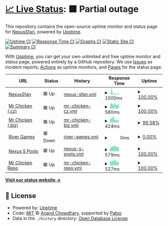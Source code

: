 # [📈 Live Status](https://NexusSfan.github.io/uptime): <!--live status--> **🟧 Partial outage**

This repository contains the open-source uptime monitor and status page for [NexusSfan](https://mrchicken.nexussfan.cz), powered by [Upptime](https://github.com/upptime/upptime).

[![Uptime CI](https://github.com/NexusSfan/uptime/workflows/Uptime%20CI/badge.svg)](https://github.com/NexusSfan/uptime/actions?query=workflow%3A%22Uptime+CI%22)
[![Response Time CI](https://github.com/NexusSfan/uptime/workflows/Response%20Time%20CI/badge.svg)](https://github.com/NexusSfan/uptime/actions?query=workflow%3A%22Response+Time+CI%22)
[![Graphs CI](https://github.com/NexusSfan/uptime/workflows/Graphs%20CI/badge.svg)](https://github.com/NexusSfan/uptime/actions?query=workflow%3A%22Graphs+CI%22)
[![Static Site CI](https://github.com/NexusSfan/uptime/workflows/Static%20Site%20CI/badge.svg)](https://github.com/NexusSfan/uptime/actions?query=workflow%3A%22Static+Site+CI%22)
[![Summary CI](https://github.com/NexusSfan/uptime/workflows/Summary%20CI/badge.svg)](https://github.com/NexusSfan/uptime/actions?query=workflow%3A%22Summary+CI%22)

With [Upptime](https://upptime.js.org), you can get your own unlimited and free uptime monitor and status page, powered entirely by a GitHub repository. We use [Issues](https://github.com/NexusSfan/uptime/issues) as incident reports, [Actions](https://github.com/NexusSfan/uptime/actions) as uptime monitors, and [Pages](https://NexusSfan.github.io/uptime) for the status page.

<!--start: status pages-->
<!-- This summary is generated by Upptime (https://github.com/upptime/upptime) -->
<!-- Do not edit this manually, your changes will be overwritten -->
<!-- prettier-ignore -->
| URL | Status | History | Response Time | Uptime |
| --- | ------ | ------- | ------------- | ------ |
| <img alt="" src="https://icons.duckduckgo.com/ip3/nexussfan.cz.ico" height="13"> [NexusSfan](https://nexussfan.cz) | 🟩 Up | [nexus-sfan.yml](https://github.com/NexusSfan/uptime/commits/HEAD/history/nexus-sfan.yml) | <details><summary><img alt="Response time graph" src="./graphs/nexus-sfan/response-time-week.png" height="20"> 1000ms</summary><br><a href="https://NexusSfan.github.io/uptime/history/nexus-sfan"><img alt="Response time 1000" src="https://img.shields.io/endpoint?url=https%3A%2F%2Fraw.githubusercontent.com%2FNexusSfan%2Fuptime%2FHEAD%2Fapi%2Fnexus-sfan%2Fresponse-time.json"></a><br><a href="https://NexusSfan.github.io/uptime/history/nexus-sfan"><img alt="24-hour response time 520" src="https://img.shields.io/endpoint?url=https%3A%2F%2Fraw.githubusercontent.com%2FNexusSfan%2Fuptime%2FHEAD%2Fapi%2Fnexus-sfan%2Fresponse-time-day.json"></a><br><a href="https://NexusSfan.github.io/uptime/history/nexus-sfan"><img alt="7-day response time 1000" src="https://img.shields.io/endpoint?url=https%3A%2F%2Fraw.githubusercontent.com%2FNexusSfan%2Fuptime%2FHEAD%2Fapi%2Fnexus-sfan%2Fresponse-time-week.json"></a><br><a href="https://NexusSfan.github.io/uptime/history/nexus-sfan"><img alt="30-day response time 1000" src="https://img.shields.io/endpoint?url=https%3A%2F%2Fraw.githubusercontent.com%2FNexusSfan%2Fuptime%2FHEAD%2Fapi%2Fnexus-sfan%2Fresponse-time-month.json"></a><br><a href="https://NexusSfan.github.io/uptime/history/nexus-sfan"><img alt="1-year response time 1000" src="https://img.shields.io/endpoint?url=https%3A%2F%2Fraw.githubusercontent.com%2FNexusSfan%2Fuptime%2FHEAD%2Fapi%2Fnexus-sfan%2Fresponse-time-year.json"></a></details> | <details><summary><a href="https://NexusSfan.github.io/uptime/history/nexus-sfan">100.00%</a></summary><a href="https://NexusSfan.github.io/uptime/history/nexus-sfan"><img alt="All-time uptime 100.00%" src="https://img.shields.io/endpoint?url=https%3A%2F%2Fraw.githubusercontent.com%2FNexusSfan%2Fuptime%2FHEAD%2Fapi%2Fnexus-sfan%2Fuptime.json"></a><br><a href="https://NexusSfan.github.io/uptime/history/nexus-sfan"><img alt="24-hour uptime 100.00%" src="https://img.shields.io/endpoint?url=https%3A%2F%2Fraw.githubusercontent.com%2FNexusSfan%2Fuptime%2FHEAD%2Fapi%2Fnexus-sfan%2Fuptime-day.json"></a><br><a href="https://NexusSfan.github.io/uptime/history/nexus-sfan"><img alt="7-day uptime 100.00%" src="https://img.shields.io/endpoint?url=https%3A%2F%2Fraw.githubusercontent.com%2FNexusSfan%2Fuptime%2FHEAD%2Fapi%2Fnexus-sfan%2Fuptime-week.json"></a><br><a href="https://NexusSfan.github.io/uptime/history/nexus-sfan"><img alt="30-day uptime 100.00%" src="https://img.shields.io/endpoint?url=https%3A%2F%2Fraw.githubusercontent.com%2FNexusSfan%2Fuptime%2FHEAD%2Fapi%2Fnexus-sfan%2Fuptime-month.json"></a><br><a href="https://NexusSfan.github.io/uptime/history/nexus-sfan"><img alt="1-year uptime 100.00%" src="https://img.shields.io/endpoint?url=https%3A%2F%2Fraw.githubusercontent.com%2FNexusSfan%2Fuptime%2FHEAD%2Fapi%2Fnexus-sfan%2Fuptime-year.json"></a></details>
| <img alt="" src="https://icons.duckduckgo.com/ip3/mrchicken.nexussfan.cz.ico" height="13"> [Mr Chicken (.cz)](https://mrchicken.nexussfan.cz) | 🟩 Up | [mr-chicken-cz.yml](https://github.com/NexusSfan/uptime/commits/HEAD/history/mr-chicken-cz.yml) | <details><summary><img alt="Response time graph" src="./graphs/mr-chicken-cz/response-time-week.png" height="20"> 580ms</summary><br><a href="https://NexusSfan.github.io/uptime/history/mr-chicken-cz"><img alt="Response time 580" src="https://img.shields.io/endpoint?url=https%3A%2F%2Fraw.githubusercontent.com%2FNexusSfan%2Fuptime%2FHEAD%2Fapi%2Fmr-chicken-cz%2Fresponse-time.json"></a><br><a href="https://NexusSfan.github.io/uptime/history/mr-chicken-cz"><img alt="24-hour response time 480" src="https://img.shields.io/endpoint?url=https%3A%2F%2Fraw.githubusercontent.com%2FNexusSfan%2Fuptime%2FHEAD%2Fapi%2Fmr-chicken-cz%2Fresponse-time-day.json"></a><br><a href="https://NexusSfan.github.io/uptime/history/mr-chicken-cz"><img alt="7-day response time 580" src="https://img.shields.io/endpoint?url=https%3A%2F%2Fraw.githubusercontent.com%2FNexusSfan%2Fuptime%2FHEAD%2Fapi%2Fmr-chicken-cz%2Fresponse-time-week.json"></a><br><a href="https://NexusSfan.github.io/uptime/history/mr-chicken-cz"><img alt="30-day response time 580" src="https://img.shields.io/endpoint?url=https%3A%2F%2Fraw.githubusercontent.com%2FNexusSfan%2Fuptime%2FHEAD%2Fapi%2Fmr-chicken-cz%2Fresponse-time-month.json"></a><br><a href="https://NexusSfan.github.io/uptime/history/mr-chicken-cz"><img alt="1-year response time 580" src="https://img.shields.io/endpoint?url=https%3A%2F%2Fraw.githubusercontent.com%2FNexusSfan%2Fuptime%2FHEAD%2Fapi%2Fmr-chicken-cz%2Fresponse-time-year.json"></a></details> | <details><summary><a href="https://NexusSfan.github.io/uptime/history/mr-chicken-cz">100.00%</a></summary><a href="https://NexusSfan.github.io/uptime/history/mr-chicken-cz"><img alt="All-time uptime 100.00%" src="https://img.shields.io/endpoint?url=https%3A%2F%2Fraw.githubusercontent.com%2FNexusSfan%2Fuptime%2FHEAD%2Fapi%2Fmr-chicken-cz%2Fuptime.json"></a><br><a href="https://NexusSfan.github.io/uptime/history/mr-chicken-cz"><img alt="24-hour uptime 100.00%" src="https://img.shields.io/endpoint?url=https%3A%2F%2Fraw.githubusercontent.com%2FNexusSfan%2Fuptime%2FHEAD%2Fapi%2Fmr-chicken-cz%2Fuptime-day.json"></a><br><a href="https://NexusSfan.github.io/uptime/history/mr-chicken-cz"><img alt="7-day uptime 100.00%" src="https://img.shields.io/endpoint?url=https%3A%2F%2Fraw.githubusercontent.com%2FNexusSfan%2Fuptime%2FHEAD%2Fapi%2Fmr-chicken-cz%2Fuptime-week.json"></a><br><a href="https://NexusSfan.github.io/uptime/history/mr-chicken-cz"><img alt="30-day uptime 100.00%" src="https://img.shields.io/endpoint?url=https%3A%2F%2Fraw.githubusercontent.com%2FNexusSfan%2Fuptime%2FHEAD%2Fapi%2Fmr-chicken-cz%2Fuptime-month.json"></a><br><a href="https://NexusSfan.github.io/uptime/history/mr-chicken-cz"><img alt="1-year uptime 100.00%" src="https://img.shields.io/endpoint?url=https%3A%2F%2Fraw.githubusercontent.com%2FNexusSfan%2Fuptime%2FHEAD%2Fapi%2Fmr-chicken-cz%2Fuptime-year.json"></a></details>
| <img alt="" src="https://icons.duckduckgo.com/ip3/mrchicken.coolpage.biz.ico" height="13"> [Mr Chicken (.biz)](https://mrchicken.coolpage.biz) | 🟩 Up | [mr-chicken-biz.yml](https://github.com/NexusSfan/uptime/commits/HEAD/history/mr-chicken-biz.yml) | <details><summary><img alt="Response time graph" src="./graphs/mr-chicken-biz/response-time-week.png" height="20"> 424ms</summary><br><a href="https://NexusSfan.github.io/uptime/history/mr-chicken-biz"><img alt="Response time 424" src="https://img.shields.io/endpoint?url=https%3A%2F%2Fraw.githubusercontent.com%2FNexusSfan%2Fuptime%2FHEAD%2Fapi%2Fmr-chicken-biz%2Fresponse-time.json"></a><br><a href="https://NexusSfan.github.io/uptime/history/mr-chicken-biz"><img alt="24-hour response time 339" src="https://img.shields.io/endpoint?url=https%3A%2F%2Fraw.githubusercontent.com%2FNexusSfan%2Fuptime%2FHEAD%2Fapi%2Fmr-chicken-biz%2Fresponse-time-day.json"></a><br><a href="https://NexusSfan.github.io/uptime/history/mr-chicken-biz"><img alt="7-day response time 424" src="https://img.shields.io/endpoint?url=https%3A%2F%2Fraw.githubusercontent.com%2FNexusSfan%2Fuptime%2FHEAD%2Fapi%2Fmr-chicken-biz%2Fresponse-time-week.json"></a><br><a href="https://NexusSfan.github.io/uptime/history/mr-chicken-biz"><img alt="30-day response time 424" src="https://img.shields.io/endpoint?url=https%3A%2F%2Fraw.githubusercontent.com%2FNexusSfan%2Fuptime%2FHEAD%2Fapi%2Fmr-chicken-biz%2Fresponse-time-month.json"></a><br><a href="https://NexusSfan.github.io/uptime/history/mr-chicken-biz"><img alt="1-year response time 424" src="https://img.shields.io/endpoint?url=https%3A%2F%2Fraw.githubusercontent.com%2FNexusSfan%2Fuptime%2FHEAD%2Fapi%2Fmr-chicken-biz%2Fresponse-time-year.json"></a></details> | <details><summary><a href="https://NexusSfan.github.io/uptime/history/mr-chicken-biz">99.58%</a></summary><a href="https://NexusSfan.github.io/uptime/history/mr-chicken-biz"><img alt="All-time uptime 99.58%" src="https://img.shields.io/endpoint?url=https%3A%2F%2Fraw.githubusercontent.com%2FNexusSfan%2Fuptime%2FHEAD%2Fapi%2Fmr-chicken-biz%2Fuptime.json"></a><br><a href="https://NexusSfan.github.io/uptime/history/mr-chicken-biz"><img alt="24-hour uptime 98.50%" src="https://img.shields.io/endpoint?url=https%3A%2F%2Fraw.githubusercontent.com%2FNexusSfan%2Fuptime%2FHEAD%2Fapi%2Fmr-chicken-biz%2Fuptime-day.json"></a><br><a href="https://NexusSfan.github.io/uptime/history/mr-chicken-biz"><img alt="7-day uptime 99.58%" src="https://img.shields.io/endpoint?url=https%3A%2F%2Fraw.githubusercontent.com%2FNexusSfan%2Fuptime%2FHEAD%2Fapi%2Fmr-chicken-biz%2Fuptime-week.json"></a><br><a href="https://NexusSfan.github.io/uptime/history/mr-chicken-biz"><img alt="30-day uptime 99.58%" src="https://img.shields.io/endpoint?url=https%3A%2F%2Fraw.githubusercontent.com%2FNexusSfan%2Fuptime%2FHEAD%2Fapi%2Fmr-chicken-biz%2Fuptime-month.json"></a><br><a href="https://NexusSfan.github.io/uptime/history/mr-chicken-biz"><img alt="1-year uptime 99.58%" src="https://img.shields.io/endpoint?url=https%3A%2F%2Fraw.githubusercontent.com%2FNexusSfan%2Fuptime%2FHEAD%2Fapi%2Fmr-chicken-biz%2Fuptime-year.json"></a></details>
| <img alt="" src="https://icons.duckduckgo.com/ip3/rivergames.ca.ico" height="13"> [River Games](https://rivergames.ca) | 🟥 Down | [river-games.yml](https://github.com/NexusSfan/uptime/commits/HEAD/history/river-games.yml) | <details><summary><img alt="Response time graph" src="./graphs/river-games/response-time-week.png" height="20"> 0ms</summary><br><a href="https://NexusSfan.github.io/uptime/history/river-games"><img alt="Response time 0" src="https://img.shields.io/endpoint?url=https%3A%2F%2Fraw.githubusercontent.com%2FNexusSfan%2Fuptime%2FHEAD%2Fapi%2Friver-games%2Fresponse-time.json"></a><br><a href="https://NexusSfan.github.io/uptime/history/river-games"><img alt="24-hour response time 0" src="https://img.shields.io/endpoint?url=https%3A%2F%2Fraw.githubusercontent.com%2FNexusSfan%2Fuptime%2FHEAD%2Fapi%2Friver-games%2Fresponse-time-day.json"></a><br><a href="https://NexusSfan.github.io/uptime/history/river-games"><img alt="7-day response time 0" src="https://img.shields.io/endpoint?url=https%3A%2F%2Fraw.githubusercontent.com%2FNexusSfan%2Fuptime%2FHEAD%2Fapi%2Friver-games%2Fresponse-time-week.json"></a><br><a href="https://NexusSfan.github.io/uptime/history/river-games"><img alt="30-day response time 0" src="https://img.shields.io/endpoint?url=https%3A%2F%2Fraw.githubusercontent.com%2FNexusSfan%2Fuptime%2FHEAD%2Fapi%2Friver-games%2Fresponse-time-month.json"></a><br><a href="https://NexusSfan.github.io/uptime/history/river-games"><img alt="1-year response time 0" src="https://img.shields.io/endpoint?url=https%3A%2F%2Fraw.githubusercontent.com%2FNexusSfan%2Fuptime%2FHEAD%2Fapi%2Friver-games%2Fresponse-time-year.json"></a></details> | <details><summary><a href="https://NexusSfan.github.io/uptime/history/river-games">0.00%</a></summary><a href="https://NexusSfan.github.io/uptime/history/river-games"><img alt="All-time uptime 0.00%" src="https://img.shields.io/endpoint?url=https%3A%2F%2Fraw.githubusercontent.com%2FNexusSfan%2Fuptime%2FHEAD%2Fapi%2Friver-games%2Fuptime.json"></a><br><a href="https://NexusSfan.github.io/uptime/history/river-games"><img alt="24-hour uptime 0.00%" src="https://img.shields.io/endpoint?url=https%3A%2F%2Fraw.githubusercontent.com%2FNexusSfan%2Fuptime%2FHEAD%2Fapi%2Friver-games%2Fuptime-day.json"></a><br><a href="https://NexusSfan.github.io/uptime/history/river-games"><img alt="7-day uptime 0.00%" src="https://img.shields.io/endpoint?url=https%3A%2F%2Fraw.githubusercontent.com%2FNexusSfan%2Fuptime%2FHEAD%2Fapi%2Friver-games%2Fuptime-week.json"></a><br><a href="https://NexusSfan.github.io/uptime/history/river-games"><img alt="30-day uptime 0.00%" src="https://img.shields.io/endpoint?url=https%3A%2F%2Fraw.githubusercontent.com%2FNexusSfan%2Fuptime%2FHEAD%2Fapi%2Friver-games%2Fuptime-month.json"></a><br><a href="https://NexusSfan.github.io/uptime/history/river-games"><img alt="1-year uptime 0.00%" src="https://img.shields.io/endpoint?url=https%3A%2F%2Fraw.githubusercontent.com%2FNexusSfan%2Fuptime%2FHEAD%2Fapi%2Friver-games%2Fuptime-year.json"></a></details>
| <img alt="" src="https://icons.duckduckgo.com/ip3/posts.nexussfan.cz.ico" height="13"> [Nexus S Posts](https://posts.nexussfan.cz) | 🟩 Up | [nexus-s-posts.yml](https://github.com/NexusSfan/uptime/commits/HEAD/history/nexus-s-posts.yml) | <details><summary><img alt="Response time graph" src="./graphs/nexus-s-posts/response-time-week.png" height="20"> 579ms</summary><br><a href="https://NexusSfan.github.io/uptime/history/nexus-s-posts"><img alt="Response time 579" src="https://img.shields.io/endpoint?url=https%3A%2F%2Fraw.githubusercontent.com%2FNexusSfan%2Fuptime%2FHEAD%2Fapi%2Fnexus-s-posts%2Fresponse-time.json"></a><br><a href="https://NexusSfan.github.io/uptime/history/nexus-s-posts"><img alt="24-hour response time 468" src="https://img.shields.io/endpoint?url=https%3A%2F%2Fraw.githubusercontent.com%2FNexusSfan%2Fuptime%2FHEAD%2Fapi%2Fnexus-s-posts%2Fresponse-time-day.json"></a><br><a href="https://NexusSfan.github.io/uptime/history/nexus-s-posts"><img alt="7-day response time 579" src="https://img.shields.io/endpoint?url=https%3A%2F%2Fraw.githubusercontent.com%2FNexusSfan%2Fuptime%2FHEAD%2Fapi%2Fnexus-s-posts%2Fresponse-time-week.json"></a><br><a href="https://NexusSfan.github.io/uptime/history/nexus-s-posts"><img alt="30-day response time 579" src="https://img.shields.io/endpoint?url=https%3A%2F%2Fraw.githubusercontent.com%2FNexusSfan%2Fuptime%2FHEAD%2Fapi%2Fnexus-s-posts%2Fresponse-time-month.json"></a><br><a href="https://NexusSfan.github.io/uptime/history/nexus-s-posts"><img alt="1-year response time 579" src="https://img.shields.io/endpoint?url=https%3A%2F%2Fraw.githubusercontent.com%2FNexusSfan%2Fuptime%2FHEAD%2Fapi%2Fnexus-s-posts%2Fresponse-time-year.json"></a></details> | <details><summary><a href="https://NexusSfan.github.io/uptime/history/nexus-s-posts">100.00%</a></summary><a href="https://NexusSfan.github.io/uptime/history/nexus-s-posts"><img alt="All-time uptime 100.00%" src="https://img.shields.io/endpoint?url=https%3A%2F%2Fraw.githubusercontent.com%2FNexusSfan%2Fuptime%2FHEAD%2Fapi%2Fnexus-s-posts%2Fuptime.json"></a><br><a href="https://NexusSfan.github.io/uptime/history/nexus-s-posts"><img alt="24-hour uptime 100.00%" src="https://img.shields.io/endpoint?url=https%3A%2F%2Fraw.githubusercontent.com%2FNexusSfan%2Fuptime%2FHEAD%2Fapi%2Fnexus-s-posts%2Fuptime-day.json"></a><br><a href="https://NexusSfan.github.io/uptime/history/nexus-s-posts"><img alt="7-day uptime 100.00%" src="https://img.shields.io/endpoint?url=https%3A%2F%2Fraw.githubusercontent.com%2FNexusSfan%2Fuptime%2FHEAD%2Fapi%2Fnexus-s-posts%2Fuptime-week.json"></a><br><a href="https://NexusSfan.github.io/uptime/history/nexus-s-posts"><img alt="30-day uptime 100.00%" src="https://img.shields.io/endpoint?url=https%3A%2F%2Fraw.githubusercontent.com%2FNexusSfan%2Fuptime%2FHEAD%2Fapi%2Fnexus-s-posts%2Fuptime-month.json"></a><br><a href="https://NexusSfan.github.io/uptime/history/nexus-s-posts"><img alt="1-year uptime 100.00%" src="https://img.shields.io/endpoint?url=https%3A%2F%2Fraw.githubusercontent.com%2FNexusSfan%2Fuptime%2FHEAD%2Fapi%2Fnexus-s-posts%2Fuptime-year.json"></a></details>
| <img alt="" src="https://icons.duckduckgo.com/ip3/repo.nexussfan.cz.ico" height="13"> [Mr Chicken Repo](https://repo.nexussfan.cz) | 🟩 Up | [mr-chicken-repo.yml](https://github.com/NexusSfan/uptime/commits/HEAD/history/mr-chicken-repo.yml) | <details><summary><img alt="Response time graph" src="./graphs/mr-chicken-repo/response-time-week.png" height="20"> 527ms</summary><br><a href="https://NexusSfan.github.io/uptime/history/mr-chicken-repo"><img alt="Response time 527" src="https://img.shields.io/endpoint?url=https%3A%2F%2Fraw.githubusercontent.com%2FNexusSfan%2Fuptime%2FHEAD%2Fapi%2Fmr-chicken-repo%2Fresponse-time.json"></a><br><a href="https://NexusSfan.github.io/uptime/history/mr-chicken-repo"><img alt="24-hour response time 478" src="https://img.shields.io/endpoint?url=https%3A%2F%2Fraw.githubusercontent.com%2FNexusSfan%2Fuptime%2FHEAD%2Fapi%2Fmr-chicken-repo%2Fresponse-time-day.json"></a><br><a href="https://NexusSfan.github.io/uptime/history/mr-chicken-repo"><img alt="7-day response time 527" src="https://img.shields.io/endpoint?url=https%3A%2F%2Fraw.githubusercontent.com%2FNexusSfan%2Fuptime%2FHEAD%2Fapi%2Fmr-chicken-repo%2Fresponse-time-week.json"></a><br><a href="https://NexusSfan.github.io/uptime/history/mr-chicken-repo"><img alt="30-day response time 527" src="https://img.shields.io/endpoint?url=https%3A%2F%2Fraw.githubusercontent.com%2FNexusSfan%2Fuptime%2FHEAD%2Fapi%2Fmr-chicken-repo%2Fresponse-time-month.json"></a><br><a href="https://NexusSfan.github.io/uptime/history/mr-chicken-repo"><img alt="1-year response time 527" src="https://img.shields.io/endpoint?url=https%3A%2F%2Fraw.githubusercontent.com%2FNexusSfan%2Fuptime%2FHEAD%2Fapi%2Fmr-chicken-repo%2Fresponse-time-year.json"></a></details> | <details><summary><a href="https://NexusSfan.github.io/uptime/history/mr-chicken-repo">100.00%</a></summary><a href="https://NexusSfan.github.io/uptime/history/mr-chicken-repo"><img alt="All-time uptime 100.00%" src="https://img.shields.io/endpoint?url=https%3A%2F%2Fraw.githubusercontent.com%2FNexusSfan%2Fuptime%2FHEAD%2Fapi%2Fmr-chicken-repo%2Fuptime.json"></a><br><a href="https://NexusSfan.github.io/uptime/history/mr-chicken-repo"><img alt="24-hour uptime 100.00%" src="https://img.shields.io/endpoint?url=https%3A%2F%2Fraw.githubusercontent.com%2FNexusSfan%2Fuptime%2FHEAD%2Fapi%2Fmr-chicken-repo%2Fuptime-day.json"></a><br><a href="https://NexusSfan.github.io/uptime/history/mr-chicken-repo"><img alt="7-day uptime 100.00%" src="https://img.shields.io/endpoint?url=https%3A%2F%2Fraw.githubusercontent.com%2FNexusSfan%2Fuptime%2FHEAD%2Fapi%2Fmr-chicken-repo%2Fuptime-week.json"></a><br><a href="https://NexusSfan.github.io/uptime/history/mr-chicken-repo"><img alt="30-day uptime 100.00%" src="https://img.shields.io/endpoint?url=https%3A%2F%2Fraw.githubusercontent.com%2FNexusSfan%2Fuptime%2FHEAD%2Fapi%2Fmr-chicken-repo%2Fuptime-month.json"></a><br><a href="https://NexusSfan.github.io/uptime/history/mr-chicken-repo"><img alt="1-year uptime 100.00%" src="https://img.shields.io/endpoint?url=https%3A%2F%2Fraw.githubusercontent.com%2FNexusSfan%2Fuptime%2FHEAD%2Fapi%2Fmr-chicken-repo%2Fuptime-year.json"></a></details>

<!--end: status pages-->

[**Visit our status website →**](https://NexusSfan.github.io/uptime)

## 📄 License

- Powered by: [Upptime](https://github.com/upptime/upptime)
- Code: [MIT](./LICENSE) © [Anand Chowdhary](https://anandchowdhary.com), supported by [Pabio](https://pabio.com)
- Data in the `./history` directory: [Open Database License](https://opendatacommons.org/licenses/odbl/1-0/)
